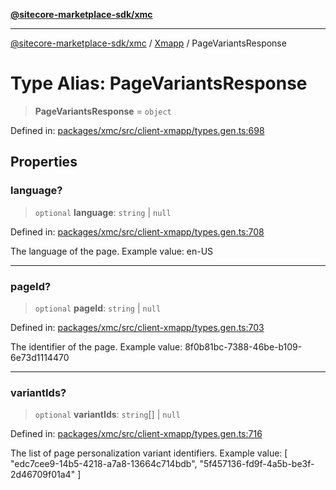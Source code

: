 [**@sitecore-marketplace-sdk/xmc**](../../../../README.md)

***

[@sitecore-marketplace-sdk/xmc](../../../../README.md) / [Xmapp](../README.md) / PageVariantsResponse

# Type Alias: PageVariantsResponse

> **PageVariantsResponse** = `object`

Defined in: [packages/xmc/src/client-xmapp/types.gen.ts:698](https://github.com/Sitecore/marketplace-sdk/blob/047115917e8843232ba2a4ba284b67585698b1c5/packages/xmc/src/client-xmapp/types.gen.ts#L698)

## Properties

### language?

> `optional` **language**: `string` \| `null`

Defined in: [packages/xmc/src/client-xmapp/types.gen.ts:708](https://github.com/Sitecore/marketplace-sdk/blob/047115917e8843232ba2a4ba284b67585698b1c5/packages/xmc/src/client-xmapp/types.gen.ts#L708)

The language of the page.
Example value: en-US

***

### pageId?

> `optional` **pageId**: `string` \| `null`

Defined in: [packages/xmc/src/client-xmapp/types.gen.ts:703](https://github.com/Sitecore/marketplace-sdk/blob/047115917e8843232ba2a4ba284b67585698b1c5/packages/xmc/src/client-xmapp/types.gen.ts#L703)

The identifier of the page.
Example value: 8f0b81bc-7388-46be-b109-6e73d1114470

***

### variantIds?

> `optional` **variantIds**: `string`[] \| `null`

Defined in: [packages/xmc/src/client-xmapp/types.gen.ts:716](https://github.com/Sitecore/marketplace-sdk/blob/047115917e8843232ba2a4ba284b67585698b1c5/packages/xmc/src/client-xmapp/types.gen.ts#L716)

The list of page personalization variant identifiers.
Example value: [
"edc7cee9-14b5-4218-a7a8-13664c714bdb",
"5f457136-fd9f-4a5b-be3f-2d46709f01a4"
]
